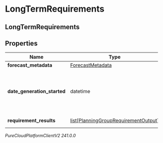 # LongTermRequirements

## LongTermRequirements

## Properties

|Name | Type | Description | Notes|
|------------ | ------------- | ------------- | -------------|
| **forecast_metadata** | [ForecastMetadata](ForecastMetadata) | Forecast metadata | |
| **date_generation_started** | datetime | Date the generation of the requirements started. Date time is represented as an ISO-8601 string. For example: yyyy-MM-ddTHH:mm:ss[.mmm]Z | |
| **requirement_results** | [list[PlanningGroupRequirementOutput]](PlanningGroupRequirementOutput) | List of planning group outputs | |



_PureCloudPlatformClientV2 241.0.0_
